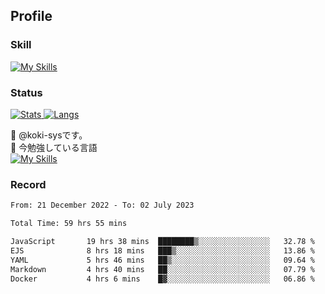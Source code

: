 ## Profile
### Skill
[![My Skills](https://skillicons.dev/icons?i=html,css,javascript,php,java,nodejs,react,bootstrap,docker,laravel,git,github,githubactions,materialui&theme=dark)](https://skillicons.dev)<br>
### Status
[![Stats](https://github-readme-stats.vercel.app/api?username=koki-sys&count_private=true&show_icons=true)
![Langs](https://github-readme-stats.vercel.app/api/top-langs/?username=koki-sys&layout=compact)](https://github.com/koki-sys)

👋 @koki-sysです。<br/>
🌱 今勉強している言語<br/>
[![My Skills](https://skillicons.dev/icons?i=typescript,react,golang&theme=dark)](https://skillicons.dev)


<!---
koki-sys/koki-sys is a ✨ special ✨ repository because its `README.md` (this file) appears on your GitHub profile.
You can click the Preview link to take a look at your changes.
--->

### Record
<!--START_SECTION:waka-->

```txt
From: 21 December 2022 - To: 02 July 2023

Total Time: 59 hrs 55 mins

JavaScript       19 hrs 38 mins  ████████▒░░░░░░░░░░░░░░░░   32.78 %
EJS              8 hrs 18 mins   ███▒░░░░░░░░░░░░░░░░░░░░░   13.86 %
YAML             5 hrs 46 mins   ██▒░░░░░░░░░░░░░░░░░░░░░░   09.64 %
Markdown         4 hrs 40 mins   ██░░░░░░░░░░░░░░░░░░░░░░░   07.79 %
Docker           4 hrs 6 mins    █▓░░░░░░░░░░░░░░░░░░░░░░░   06.86 %
```

<!--END_SECTION:waka-->
